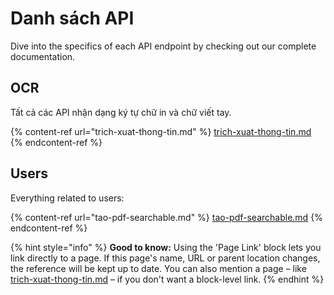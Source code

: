 # Danh sách API

Dive into the specifics of each API endpoint by checking out our complete documentation.

## OCR

Tất cả các API nhận dạng ký tự chữ in và chữ viết tay.

{% content-ref url="trich-xuat-thong-tin.md" %}
[trich-xuat-thong-tin.md](trich-xuat-thong-tin.md)
{% endcontent-ref %}

## Users

Everything related to users:

{% content-ref url="tao-pdf-searchable.md" %}
[tao-pdf-searchable.md](tao-pdf-searchable.md)
{% endcontent-ref %}

{% hint style="info" %}
**Good to know:** Using the 'Page Link' block lets you link directly to a page. If this page's name, URL or parent location changes, the reference will be kept up to date. You can also mention a page – like [trich-xuat-thong-tin.md](trich-xuat-thong-tin.md "mention") – if you don't want a block-level link.
{% endhint %}
